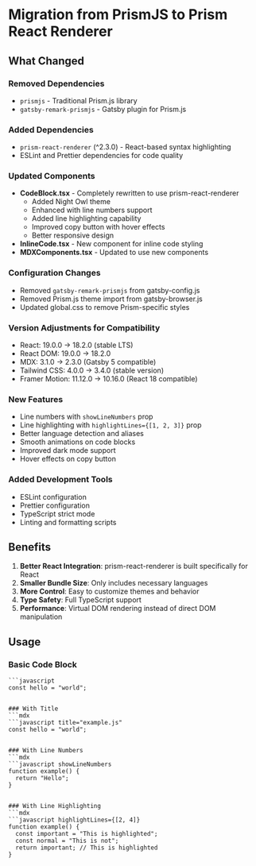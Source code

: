 # Migration from PrismJS to Prism React Renderer

## What Changed

### Removed Dependencies
- `prismjs` - Traditional Prism.js library
- `gatsby-remark-prismjs` - Gatsby plugin for Prism.js

### Added Dependencies
- `prism-react-renderer` (^2.3.0) - React-based syntax highlighting
- ESLint and Prettier dependencies for code quality

### Updated Components
- **CodeBlock.tsx** - Completely rewritten to use prism-react-renderer
  - Added Night Owl theme
  - Enhanced with line numbers support
  - Added line highlighting capability
  - Improved copy button with hover effects
  - Better responsive design
- **InlineCode.tsx** - New component for inline code styling
- **MDXComponents.tsx** - Updated to use new components

### Configuration Changes
- Removed `gatsby-remark-prismjs` from gatsby-config.js
- Removed Prism.js theme import from gatsby-browser.js
- Updated global.css to remove Prism-specific styles

### Version Adjustments for Compatibility
- React: 19.0.0 → 18.2.0 (stable LTS)
- React DOM: 19.0.0 → 18.2.0
- MDX: 3.1.0 → 2.3.0 (Gatsby 5 compatible)
- Tailwind CSS: 4.0.0 → 3.4.0 (stable version)
- Framer Motion: 11.12.0 → 10.16.0 (React 18 compatible)

### New Features
- Line numbers with `showLineNumbers` prop
- Line highlighting with `highlightLines={[1, 2, 3]}` prop
- Better language detection and aliases
- Smooth animations on code blocks
- Improved dark mode support
- Hover effects on copy button

### Added Development Tools
- ESLint configuration
- Prettier configuration
- TypeScript strict mode
- Linting and formatting scripts

## Benefits

1. **Better React Integration**: prism-react-renderer is built specifically for React
2. **Smaller Bundle Size**: Only includes necessary languages
3. **More Control**: Easy to customize themes and behavior
4. **Type Safety**: Full TypeScript support
5. **Performance**: Virtual DOM rendering instead of direct DOM manipulation

## Usage

### Basic Code Block
```mdx
```javascript
const hello = "world";
```
```

### With Title
```mdx
```javascript title="example.js"
const hello = "world";
```
```

### With Line Numbers
```mdx
```javascript showLineNumbers
function example() {
  return "Hello";
}
```
```

### With Line Highlighting
```mdx
```javascript highlightLines={[2, 4]}
function example() {
  const important = "This is highlighted";
  const normal = "This is not";
  return important; // This is highlighted
}
```
```
